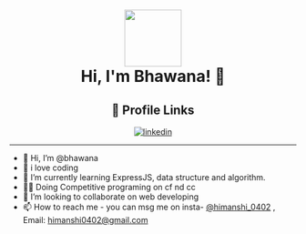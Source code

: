 
<h1 align="center"> <img  src = "https://media.giphy.com/media/HEURGne9Vj856oivkD/giphy.gif" width="100px" height="100px" align="center"> <br> Hi, I'm Bhawana! 👋</h1>
<div align="center">

## 🔗 Profile Links
[![linkedin](https://img.shields.io/badge/linkedin-0A66C2?style=for-the-badge&logo=linkedin&logoColor=white)](https://www.linkedin.com/in/himanshi-srivastava-b22371223)


</div>

<hr>

- 👋 Hi, I’m @bhawana
- 👀 i love coding 
- 🌱 I’m currently learning ExpressJS, data structure and algorithm.
- 🧑‍💻 Doing Competitive programing on cf nd cc
- 💞️ I’m looking to collaborate on web developing
- 📫 How to reach me - you can msg me on insta- <a href ="https://www.instagram.com/himanshi_0402/">@himanshi_0402</a> , Email: himanshi0402@gmail.com
